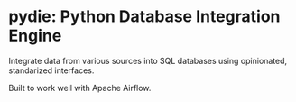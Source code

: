 # pydie: Python Database Integration Engine

Integrate data from various sources into SQL databases using opinionated, standarized interfaces.

Built to work well with Apache Airflow.
